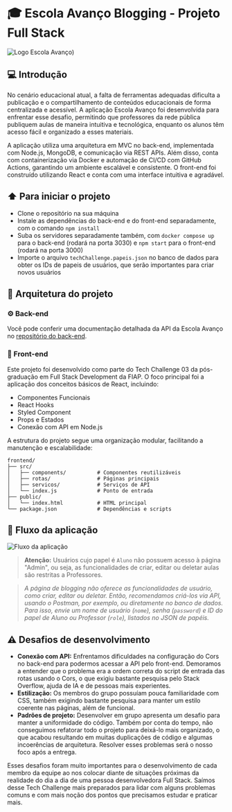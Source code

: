 ﻿# 🎓 Escola Avanço Blogging - Projeto Full Stack
![Logo Escola Avanço)](https://github.com/user-attachments/assets/e81aa3e9-732c-4143-b495-47710bbbe543)

 ## 💻 Introdução
No cenário educacional atual, a falta de ferramentas adequadas dificulta a publicação e o compartilhamento de conteúdos educacionais de forma centralizada e acessível. A aplicação Escola Avanço foi desenvolvida para enfrentar esse desafio, permitindo que professores da rede pública publiquem aulas de maneira intuitiva e tecnológica, enquanto os alunos têm acesso fácil e organizado a esses materiais.

A aplicação utiliza uma arquitetura em MVC no back-end, implementada com Node.js, MongoDB, e comunicação via REST APIs. Além disso, conta com containerização via Docker e automação de CI/CD com GitHub Actions, garantindo um ambiente escalável e consistente. O front-end foi construído utilizando React e conta com uma interface intuitiva e agradável.

 ## ⬆️ Para iniciar o projeto
 - Clone o repositório na sua máquina
 - Instale as dependências do back-end e do front-end separadamente, com o comando `npm install`
 - Suba os servidores separadamente também, com `docker compose up` para o back-end (rodará na porta 3030) e `npm start` para o front-end (rodará na porta 3000)
 - Importe o arquivo `techChallenge.papeis.json` no banco de dados para obter os IDs de papeis de usuários, que serão importantes para criar novos usuários

## 🧱 Arquitetura do projeto

### ⚙️ Back-end
Você pode conferir uma documentação detalhada da API da Escola Avanço no [repositório do back-end](https://github.com/liviagcmoura/tech-challenge02).

### 📱 Front-end

Este projeto foi desenvolvido como parte do Tech Challenge 03 da pós-graduação em Full Stack Development da FIAP. O foco principal foi a aplicação dos conceitos básicos de React, incluindo:

- Componentes Funcionais
- React Hooks
- Styled Component
- Props e Estados
- Conexão com API em Node.js

A estrutura do projeto segue uma organização modular, facilitando a manutenção e escalabilidade:

```plaintext
frontend/
├── src/
│   ├── components/          # Componentes reutilizáveis
│   ├── rotas/               # Páginas principais
│   ├── servicos/            # Serviços de API
│   └── index.js             # Ponto de entrada
├── public/
│   └── index.html           # HTML principal
└── package.json             # Dependências e scripts
```

## 🔄 Fluxo da aplicação

![Fluxo da aplicação](https://github.com/user-attachments/assets/df3f02c1-77a1-4c44-9b42-b6167d03cb1b)

> **Atenção:** Usuários cujo papel é `Aluno` não possuem acesso à página "Admin", ou seja, as funcionalidades de criar, editar ou deletar aulas são restritas a Professores.

> *A página de blogging não oferece as funcionalidades de usuário, como criar, editar ou deletar. Então, recomendamos criá-los via API, usando o Postman, por exemplo, ou diretamente no banco de dados. Para isso, envie um nome de usuário (`nome`), senha (`password`) e ID do papel de Aluno ou Professor (`role`), listados no JSON de papéis.*

## ⚠️ Desafios de desenvolvimento
- **Conexão com API:** Enfrentamos dificuldades na configuração do Cors no back-end para podermos acessar a API pelo front-end. Demoramos a entender que o problema era a ordem correta do script de entrada das rotas usando o Cors, o que exigiu bastante pesquisa pelo Stack Overflow, ajuda de IA e de pessoas mais experientes.
- **Estilização:** Os membros do grupo possuíam pouca familiaridade com CSS, também exigindo bastante pesquisa para manter um estilo coerente nas páginas, além de funcional.
- **Padrões de projeto:** Desenvolver em grupo apresenta um desafio para manter a uniformidade do código. Também por conta do tempo, não conseguimos refatorar todo o projeto para deixá-lo mais organizado, o que acabou resultando em muitas duplicações de código e algumas incoerências de arquitetura. Resolver esses problemas será o nosso foco após a entrega.

Esses desafios foram muito importantes para o desenvolvimento de cada membro da equipe ao nos colocar diante de situações próximas da realidade do dia a dia de uma pessoa desenvolvedora Full Stack. Saímos desse Tech Challenge mais preparados para lidar com alguns problemas comuns e com mais noção dos pontos que precisamos estudar e praticar mais.
